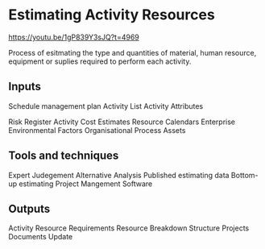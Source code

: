 # Estimating Activity Resources

https://youtu.be/1gP839Y3sJQ?t=4969

Process of esitmating the type and quantities of material, human resource, equipment or suplies required to perform each activity.

## Inputs
Schedule management plan
Activity List
Activity Attributes

Risk Register
Activity Cost Estimates
Resource Calendars
Enterprise Environmental Factors
Organisational Process Assets

## Tools and techniques
Expert Judegement
Alternative Analysis
Published estimating data
Bottom-up estimating
Project Mangement Software
    
## Outputs
Activity Resource Requirements
Resource Breakdown Structure
Projects Documents Update


